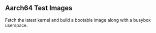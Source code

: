 Aarch64 Test Images
---

Fetch the latest kernel and build a bootable image along with a busybox userspace.
